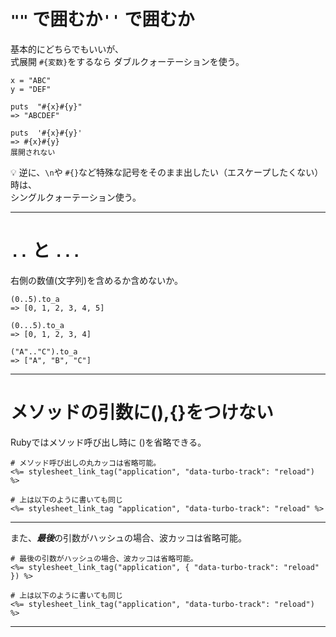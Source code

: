 # `""` で囲むか`''` で囲むか
基本的にどちらでもいいが、    
式展開 `#{変数}`をするなら ダブルクォーテーションを使う。
~~~
x = "ABC"
y = "DEF"

puts  "#{x}#{y}"
=> "ABCDEF"

puts  '#{x}#{y}'
=> #{x}#{y}
展開されない
~~~
💡 逆に、`\n`や `#{}`など特殊な記号をそのまま出したい（エスケープしたくない）時は、    
シングルクォーテーション使う。
***

# `..` と `...`
右側の数値(文字列)を含めるか含めないか。
~~~
(0..5).to_a
=> [0, 1, 2, 3, 4, 5]

(0...5).to_a
=> [0, 1, 2, 3, 4]

("A".."C").to_a
=> ["A", "B", "C"]
~~~
***

# メソッドの引数に(),{}をつけない
Rubyではメソッド呼び出し時に ()を省略できる。
~~~
# メソッド呼び出しの丸カッコは省略可能。
<%= stylesheet_link_tag("application", "data-turbo-track": "reload") %>

# 上は以下のように書いても同じ
<%= stylesheet_link_tag "application", "data-turbo-track": "reload" %>
~~~
***

また、***最後***の引数がハッシュの場合、波カッコは省略可能。
~~~
# 最後の引数がハッシュの場合、波カッコは省略可能。
<%= stylesheet_link_tag("application", { "data-turbo-track": "reload" }) %>

# 上は以下のように書いても同じ
<%= stylesheet_link_tag("application", "data-turbo-track": "reload") %>
~~~
***


